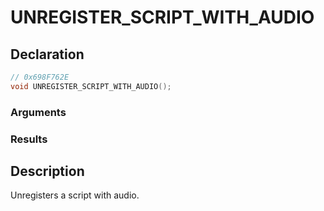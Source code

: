 # UNREGISTER_SCRIPT_WITH_AUDIO

## Declaration
```cpp
// 0x698F762E
void UNREGISTER_SCRIPT_WITH_AUDIO();
```

### Arguments

### Results

## Description
Unregisters a script with audio.